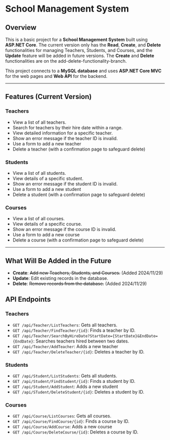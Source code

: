 # **School Management System**

## **Overview**

This is a basic project for a **School Management System** built using **ASP.NET Core**. 
The current version only has the **Read**,  **Create**,  and **Delete** functionalities for managing Teachers, Students, and Courses, and the **Update** feature will be added in future versions.
The **Create** and **Delete** functionalities are on the add-delete-functionality-branch.

This project connects to a **MySQL database** and uses **ASP.NET Core MVC** for the web pages and **Web API** for the backend.

---

## **Features (Current Version)**

### **Teachers**
- View a list of all teachers.
- Search for teachers by their hire date within a range.
- View detailed information for a specific teacher.
- Show an error message if the teacher ID is invalid.
- Use a form to add a new teacher
- Delete a teacher (with a confirmation page to safeguard delete)

### **Students**
- View a list of all students.
- View details of a specific student.
- Show an error message if the student ID is invalid.
- Use a form to add a new student
- Delete a student (with a confirmation page to safeguard delete)

### **Courses**
- View a list of all courses.
- View details of a specific course.
- Show an error message if the course ID is invalid.
- Use a form to add a new course
- Delete a course (with a confirmation page to safeguard delete)

---

## **What Will Be Added in the Future**
- **Create**: ~~Add new Teachers, Students, and Courses.~~ (Added 2024/11/29)
- **Update**: Edit existing records in the database.
- **Delete**: ~~Remove records from the database.~~ (Added 2024/11/29)


## **API Endpoints**

### **Teachers**
- `GET /api/Teacher/ListTeachers`: Gets all teachers.
- `GET /api/Teacher/FindTeacher/{id}`: Finds a teacher by ID.
- `GET /api/Teacher/SearchByHireDate?StartDate={StartDate}&EndDate={EndDate}`: Searches teachers hired between two dates.
- `GET /api/Teacher/AddTeacher`: Adds a new teacher
- `GET /api/Teacher/DeleteTeacher/{id}`: Deletes a teacher by ID.

### **Students**
- `GET /api/Student/ListStudents`: Gets all students.
- `GET /api/Student/FindStudent/{id}`: Finds a student by ID.
- `GET /api/Student/AddStudent`: Adds a new student
- `GET /api/STudent/DeleteStudent/{id}`: Deletes a student by ID.

### **Courses**
- `GET /api/Course/ListCourses`: Gets all courses.
- `GET /api/Course/FindCourse/{id}`: Finds a course by ID.
- `GET /api/Course/AddCourse`: Adds a new course
- `GET /api/Course/DeleteCourse/{id}`: Deletes a course by ID.
